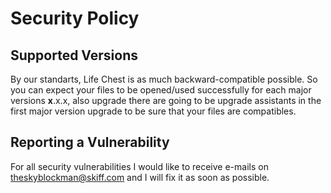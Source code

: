 # Security Policy

## Supported Versions

By our standarts, Life Chest is as much backward-compatible possible. So you can expect your files to be opened/used successfully for each major versions **x**.x.x, also upgrade there are going to be upgrade assistants in the first major version upgrade to be sure that your files are compatibles.

## Reporting a Vulnerability

For all security vulnerabilities I would like to receive e-mails on [theskyblockman@skiff.com](mailto://theskyblockman@skiff.com) and I will fix it as soon as possible.
